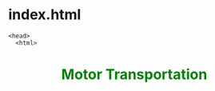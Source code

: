 # index.html <html>
    <head>
      <html> 
<head><title> www.USMC.MotorT.mil</title></head>
<Center><h1 style="color:green">Motor Transportation <style></center>
